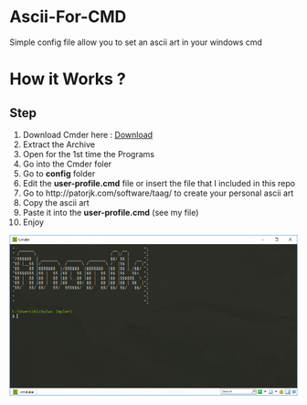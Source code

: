 # Ascii-For-CMD
Simple config file allow you to set an ascii art in your windows cmd

# How it Works ?

<h2> Step </h2>
<ol>
  <li>Download Cmder here : <a href="http://cmder.net/">Download</a></li>
  <li>Extract the Archive</li>
  <li>Open for the 1st time the Programs</li>
  <li>Go into the Cmder foler </li>
  <li>Go to <b>config</b> folder </li>
  <li>Edit the <b>user-profile.cmd</b> file or insert the file that I included in this repo</li>
  <li>Go to http://patorjk.com/software/taag/ to create your personal ascii art </li>
  <li>Copy the ascii art </li>
  <li>Paste it into the <b>user-profile.cmd</b> (see my file)</li>
  <li>Enjoy</li>
  </ol>
  
  <img src="https://github.com/anonik9900/Ascii-For-CMD/blob/master/config/preview.png?raw=true">
